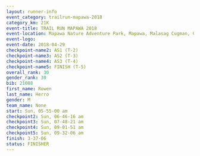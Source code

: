 ```yaml
---
layout: runner-info 
event_category: trailrun-mapawa-2018 
category_km: 21K 
event-title: TRAIL RUN MAPAWA 2018 
event-location: Mapawa Nature Adventure Park, Mapawa, Malasag Cugman, Cagayan de Oro Philippines 
event-logo: 
event-date: 2018-04-29 
checkpoint-name2: AS1 (T-2) 
checkpoint-name3: AS2 (T-3) 
checkpoint-name4: AS3 (T-4) 
checkpoint-name5: FINISH (T-5) 
overall_rank: 30
gender_rank: 30
bib: 21088
first_name: Rowen
last_name: Herro
gender: M
team_name: None
start: Sun, 05-55-00 am
checkpoint2: Sun, 06-46-16 am
checkpoint3: Sun, 07-48-21 am
checkpoint4: Sun, 09-01-51 am
checkpoint5: Sun, 09-32-06 am
finish: 3-37-06
status: FINISHER
---
```

